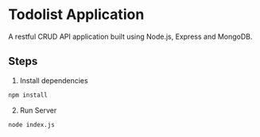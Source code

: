 # Todolist Application

A restful CRUD API application built using Node.js, Express and MongoDB.


## Steps 

1. Install dependencies

```bash
npm install
```

2. Run Server

```bash
node index.js
```


